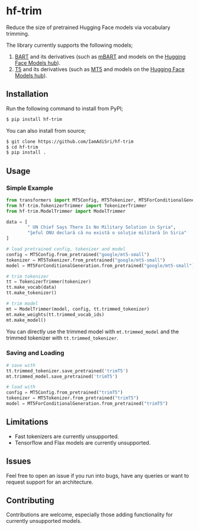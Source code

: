 # hf-trim
Reduce the size of pretrained Hugging Face models via vocabulary trimming.

The library currently supports the following models;

1. [BART](https://huggingface.co/docs/transformers/main/en/model_doc/bart) and its derivatives (such as [mBART](https://huggingface.co/docs/transformers/main/en/model_doc/mbart) and models on the [Hugging Face Models hub](https://huggingface.co/models)).
2. [T5](https://huggingface.co/docs/transformers/model_doc/t5) and its derivatives (such as [MT5](https://huggingface.co/docs/transformers/model_doc/mt5) and models on the [Hugging Face Models hub](https://huggingface.co/models)).


## Installation

Run the following command to install from PyPI;
```bash
$ pip install hf-trim
```

You can also install from source;

```bash
$ git clone https://github.com/IamAdiSri/hf-trim
$ cd hf-trim
$ pip install .
```


## Usage
### Simple Example
```python
from transformers import MT5Config, MT5Tokenizer, MT5ForConditionalGeneration
from hf-trim.TokenizerTrimmer import TokenizerTrimmer
from hf-trim.ModelTrimmer import ModelTrimmer

data = [
        " UN Chief Says There Is No Military Solution in Syria", 
        "Şeful ONU declară că nu există o soluţie militară în Siria"
]

# load pretrained config, tokenizer and model
config = MT5Config.from_pretrained("google/mt5-small")
tokenizer = MT5Tokenizer.from_pretrained("google/mt5-small")
model = MT5ForConditionalGeneration.from_pretrained("google/mt5-small")

# trim tokenizer
tt = TokenizerTrimmer(tokenizer)
tt.make_vocab(data)
tt.make_tokenizer()

# trim model
mt = ModelTrimmer(model, config, tt.trimmed_tokenizer)
mt.make_weights(tt.trimmed_vocab_ids)
mt.make_model()
```

You can directly use the trimmed model with `mt.trimmed_model` and the trimmed tokenizer with `tt.trimmed_tokenizer`.

### Saving and Loading
```python
# save with
tt.trimmed_tokenizer.save_pretrained('trimT5')
mt.trimmed_model.save_pretrained('trimT5')

# load with
config = MT5Config.from_pretrained("trimT5")
tokenizer = MT5Tokenizer.from_pretrained("trimT5")
model = MT5ForConditionalGeneration.from_pretrained("trimT5")
```
## Limitations
- Fast tokenizers are currently unsupported.
- Tensorflow and Flax models are currently unsupported.


## Issues

Feel free to open an issue if you run into bugs, have any queries or want to request support for an architecture.


## Contributing

Contributions are welcome, especially those adding functionality for currently unsupported models.